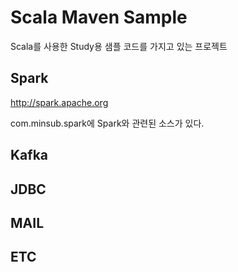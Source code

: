 # Scala Maven Sample

Scala를 사용한 Study용 샘플 코드를 가지고 있는 프로젝트

## Spark
<http://spark.apache.org>

com.minsub.spark에 Spark와 관련된 소스가 있다.


## Kafka

## JDBC

## MAIL

## ETC


